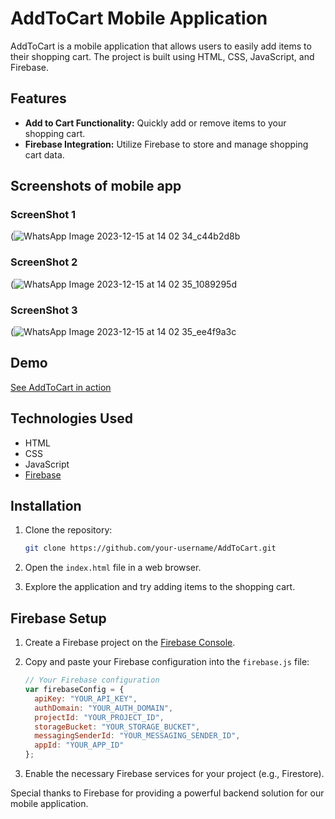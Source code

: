 # AddToCart Mobile Application

AddToCart is a mobile application that allows users to easily add items to their shopping cart. The project is built using HTML, CSS, JavaScript, and Firebase.

## Features

- **Add to Cart Functionality:** Quickly add or remove items to your shopping cart.
- **Firebase Integration:** Utilize Firebase to store and manage shopping cart data.

## Screenshots of mobile app
### ScreenShot 1
(![WhatsApp Image 2023-12-15 at 14 02 34_c44b2d8b](https://github.com/Yug063/AddToCart/assets/99280006/82e6a5e5-4583-49fd-adb1-3c11c1f665a4)
### ScreenShot 2
(![WhatsApp Image 2023-12-15 at 14 02 35_1089295d](https://github.com/Yug063/AddToCart/assets/99280006/616a4287-66ef-4f55-94a7-c4f35e34098a)
### ScreenShot 3
(![WhatsApp Image 2023-12-15 at 14 02 35_ee4f9a3c](https://github.com/Yug063/AddToCart/assets/99280006/1f8841d0-c81c-4690-8330-fb3f7124aed8)

<!-- Add more screenshots as needed -->

## Demo

[See AddToCart in action](https://cart-cat-app.netlify.app/) 

## Technologies Used

- HTML
- CSS
- JavaScript
- [Firebase](https://firebase.google.com/)

## Installation

1. Clone the repository:

    ```bash
    git clone https://github.com/your-username/AddToCart.git
    ```

2. Open the `index.html` file in a web browser.

3. Explore the application and try adding items to the shopping cart.

## Firebase Setup

1. Create a Firebase project on the [Firebase Console](https://console.firebase.google.com/).

2. Copy and paste your Firebase configuration into the `firebase.js` file:

    ```javascript
    // Your Firebase configuration
    var firebaseConfig = {
      apiKey: "YOUR_API_KEY",
      authDomain: "YOUR_AUTH_DOMAIN",
      projectId: "YOUR_PROJECT_ID",
      storageBucket: "YOUR_STORAGE_BUCKET",
      messagingSenderId: "YOUR_MESSAGING_SENDER_ID",
      appId: "YOUR_APP_ID"
    };
    ```

3. Enable the necessary Firebase services for your project (e.g., Firestore).

Special thanks to Firebase for providing a powerful backend solution for our mobile application.

